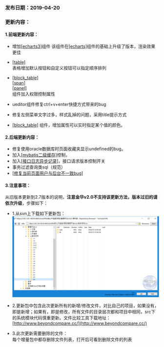### 发布日期：2019-04-20

### 更新内容：

#### 1.前端更新内容：

* 增加[\[echarts3\]](/ji-ben-biao-dan-kong-jian/echarts3biao-qian-ff08-tu-biao-ff09-3010-2-7.md)组件
  该组件在[\[echarts\]](/ji-ben-biao-dan-kong-jian/echartbiao-qian.md)组件的基础上升级了版本，渲染效果更佳
* [\[table\]](/ji-ben-biao-dan-kong-jian/tablebiao-qian-3010-zhu-3011.md)  
  表格增加默认按钮和自定义按钮可以指定顺序排列

* [\[block\_table\]](/ji-ben-biao-dan-kong-jian/blocktable.md)  
  [\[span\]](/ji-ben-biao-dan-kong-jian/spanbiao-qian.md)  
  [\[panel\]](/ji-ben-biao-dan-kong-jian/panelbiao-qian.md)  
  组件加入权限控制属性

* ueditor组件修复ctrl+v+enter快捷方式带来的bug
* 修复左侧菜单文字过多，样式乱掉的问题，采用title提示方式
* [\[block\_table\]](/ji-ben-biao-dan-kong-jian/blocktable.md)
  组件，增加属性可以实时指定某个值的颜色。

#### 2.后端更新内容：

* 修复使用oracle数据库时页面收藏夹显示undefined的bug。
* 加入[\[mybatis二级缓存\]](/kuang-jia-she-zhi/er-ji-huan-cun-kong-zhi.md)控制，
* 加入[\[接口日志异步记录\]](/kuang-jia-she-zhi/httpjie-kou-fu-wu-shi-yong-pei-zhi.md)，接口请求版本控制开关
* 事务过滤查询类sql（规范）
* [\[修复当前页面用户与后台不一致bug\]](/zhu-yi-shi-xiang.md)

#### 3.注意事项：

从旧版本更新到2.7版本的说明，**注意金华v2.0不支持该更新方法，版本过旧的请依次升级**，步骤如下：

* 1.从svn上下载如下更新包：  
  ![](/assets/V2.6_1.png)
* 2.更新包中包含此次更新所有的新增/修改文件，对比自己的项目，如果没有，即是新增；如果有，即是修改，所有文件的目录层次都和项目中相同，src下的系统模块代码慎重更新。文件比较工具下载地址：[http://www.beyondcompare.cc/](http://www.beyondcompare.cc/)

* 3.此次更新需要删除的文件：  
  每个增量包中都存删除文件列表，打开后可看到删除文件的列表



